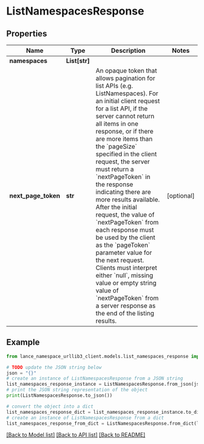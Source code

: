 # ListNamespacesResponse


## Properties

Name | Type | Description | Notes
------------ | ------------- | ------------- | -------------
**namespaces** | **List[str]** |  | 
**next_page_token** | **str** | An opaque token that allows pagination for list APIs (e.g. ListNamespaces). For an initial client request for a list API, if the server cannot return all items in one response, or if there are more items than the &#x60;pageSize&#x60; specified in the client request, the server must return a &#x60;nextPageToken&#x60; in the response indicating there are more results available. After the initial request, the value of &#x60;nextPageToken&#x60; from each response must be used by the client as the &#x60;pageToken&#x60; parameter value for the next request. Clients must interpret either &#x60;null&#x60;, missing value or empty string value of &#x60;nextPageToken&#x60; from a server response as the end of the listing results. | [optional] 

## Example

```python
from lance_namespace_urllib3_client.models.list_namespaces_response import ListNamespacesResponse

# TODO update the JSON string below
json = "{}"
# create an instance of ListNamespacesResponse from a JSON string
list_namespaces_response_instance = ListNamespacesResponse.from_json(json)
# print the JSON string representation of the object
print(ListNamespacesResponse.to_json())

# convert the object into a dict
list_namespaces_response_dict = list_namespaces_response_instance.to_dict()
# create an instance of ListNamespacesResponse from a dict
list_namespaces_response_from_dict = ListNamespacesResponse.from_dict(list_namespaces_response_dict)
```
[[Back to Model list]](../README.md#documentation-for-models) [[Back to API list]](../README.md#documentation-for-api-endpoints) [[Back to README]](../README.md)


